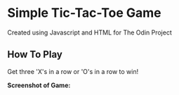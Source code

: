 # Simple Tic-Tac-Toe Game

Created using Javascript and HTML for The Odin Project

## How To Play

Get three 'X's in a row or 'O's in a row to win!

**Screenshot of Game:**
